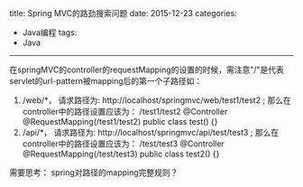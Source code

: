 title: Spring MVC的路劲搜索问题
date: 2015-12-23
categories:
- Java编程
tags:
- Java
----------------------------
在springMVC的controller的requestMapping的设置的时候，需注意"/"是代表servlet的url-pattern被mapping后的第一个子路径如：

1. <url-pattern>/web/*</url-pattern>， 请求路径为: http://localhost/springmvc/web/test1/test2 ; 那么在controller中的路径设置应该为： /test1/test2
@Controller
@RequestMapping(/test1/test2)
public class test()
{}
2. <url-pattern>/api/*</url-pattern>， 请求路径为: http://localhost/springmvc/api/test/test3 ; 那么在controller中的路径设置应该为： /test/test3
@Controller
@RequestMapping(/test/test3)
public class test2()
{}

需要思考： spring对路径的mapping完整规则？